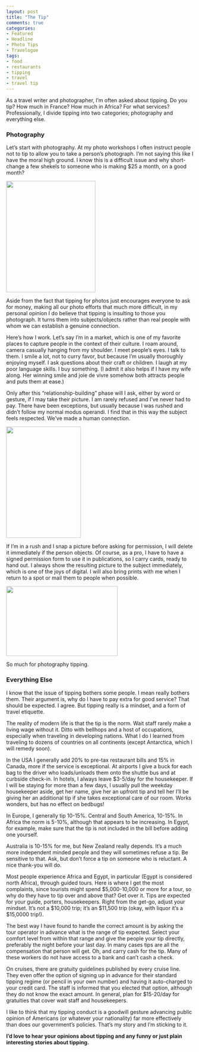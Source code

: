 ```yaml
---
layout: post
title: "The Tip"
comments: true
categories:
- Featured
- Headline
- Photo Tips
- Travelogue
tags:
- food
- restaurants
- tipping
- travel
- travel tip
---
```

As a travel writer and photographer, I’m often asked about tipping. Do you tip? How much in France? How much in Africa? For what services? Professionally, I divide tipping into two categories; photography and everything else.
<h3>Photography</h3>
Let’s start with photography. At my photo workshops I often instruct people not to tip to allow you to take a person’s photograph. I’m not saying this like I have the moral high ground. I know this is a difficult issue and why short-change a few shekels to someone who is making $25 a month, on a good month?

<a href="http://blog.lesterpickerphoto.com/wp-content/uploads/2011/06/bedouin-woman.jpg"><img class="size-medium wp-image-1223" title="bedouin woman" src="http://blog.lesterpickerphoto.com/wp-content/uploads/2011/06/bedouin-woman-240x300.jpg" alt="" width="240" height="300"></a>

Aside from the fact that tipping for photos just encourages everyone to ask for money, making all our photo efforts that much more difficult, in my personal opinion I do believe that tipping is insulting to those you photograph. It turns them into subjects/objects rather than real people with whom we can establish a genuine connection.

Here’s how I work. Let’s say I’m in a market, which is one of my favorite places to capture people in the context of their culture. I roam around, camera casually hanging from my shoulder. I meet people’s eyes. I talk to them. I smile a lot, not to curry favor, but because I’m usually thoroughly enjoying myself. I ask questions about their craft or children. I laugh at my poor language skills. I buy something. (I admit it also helps if I have my wife along. Her winning smile and joie de vivre somehow both attracts people and puts them at ease.)

Only after this “relationship-building” phase will I ask, either by word or gesture, if I may take their picture. I am rarely refused and I’ve never had to pay. There have been exceptions, but usually because I was rushed and didn’t follow my normal modus operandi. I find that in this way the subject feels respected. We’ve made a human connection.

<a href="http://blog.lesterpickerphoto.com/wp-content/uploads/2011/06/ecuadorpotatolady.jpg"><img class="size-medium wp-image-1224" title="ecuadorpotatolady" src="http://blog.lesterpickerphoto.com/wp-content/uploads/2011/06/ecuadorpotatolady-201x300.jpg" alt="" width="201" height="300"></a>

If I’m in a rush and I snap a picture before asking for permission, I will delete it immediately if the person objects. Of course, as a pro, I have to have a signed permission form to use it in publications, so I carry cards, ready to hand out. I always show the resulting picture to the subject immediately, which is one of the joys of digital. I will also bring prints with me when I return to a spot or mail them to people when possible.

<a href="http://blog.lesterpickerphoto.com/wp-content/uploads/2011/06/ecuadorbaby-mother.jpg"><img class="size-medium wp-image-1225" title="ecuadorbaby-mother" src="http://blog.lesterpickerphoto.com/wp-content/uploads/2011/06/ecuadorbaby-mother-300x188.jpg" alt="" width="300" height="188"></a>

So much for photography tipping.
<h3>Everything Else</h3>
I know that the issue of tipping bothers some people. I mean really bothers them. Their argument is, why do I have to pay extra for good service? That should be expected. I agree. But tipping really is a mindset, and a form of travel etiquette.

The reality of modern life is that the tip is the norm. Wait staff rarely make a living wage without it. Ditto with bellhops and a host of occupations, especially when traveling in developing nations. What I do I learned from traveling to dozens of countries on all continents (except Antarctica, which I will remedy soon).

In the USA I generally add 20% to pre-tax restaurant bills and 15% in Canada, more if the service is exceptional. At airports I give a buck for each bag to the driver who loads/unloads them onto the shuttle bus and at curbside check-in. In hotels, I always leave $3-5/day for the housekeeper. If I will be staying for more than a few days, I usually pull the weekday housekeeper aside, get her name, give her an upfront tip and tell her I’ll be giving her an additional tip if she takes exceptional care of our room. Works wonders, but has no effect on bedbugs!

In Europe, I generally tip 10-15%. Central and South America, 10-15%. In Africa the norm is 5-10%, although that appears to be increasing. In Egypt, for example, make sure that the tip is not included in the bill before adding one yourself.

Australia is 10-15% for me, but New Zealand really depends. It’s a much more independent minded people and they will sometimes refuse a tip. Be sensitive to that. Ask, but don’t force a tip on someone who is reluctant. A nice thank-you will do.

Most people experience Africa and Egypt, in particular (Egypt is considered north Africa), through guided tours. Here is where I get the most complaints, since tourists might spend $5,000-10,000 or more for a tour, so why do they have to tip over and above that? Get over it. Tips are expected for your guide, porters, housekeepers. Right from the get-go, adjust your mindset. It’s not a $10,000 trip; it’s an $11,500 trip (okay, with liquor it’s a $15,0000 trip!).

The best way I have found to handle the correct amount is by asking the tour operator in advance what is the range of tip expected. Select your comfort level from within that range and give the people your tip directly, preferably the night before your last day. In many cases tips are all the compensation that person will get. Oh, and carry cash for the tip. Many of these workers do not have access to a bank and can’t cash a check.

On cruises, there are gratuity guidelines published by every cruise line. They even offer the option of signing up in advance for their standard tipping regime (or pencil in your own number) and having it auto-charged to your credit card. The staff is informed that you elected that option, although they do not know the exact amount. In general, plan for $15-20/day for gratuities that cover wait staff and housekeepers.

I like to think that my tipping conduct is a goodwill gesture advancing public opinion of Americans (or whatever your nationality) far more effectively than does our government’s policies. That’s my story and I’m sticking to it.

<strong>I’d love to hear your opinions about tipping and any funny or just plain interesting stories about tipping.</strong>